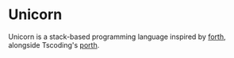 # Unicorn

Unicorn is a stack-based programming language inspired by [forth](https://forth-standard.org/), alongside Tscoding's [porth](https://gitlab.com/tsoding/porth).

